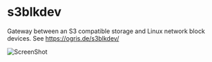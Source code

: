 s3blkdev
========

Gateway between an S3 compatible storage and Linux network block devices. See https://ogris.de/s3blkdev/

![ScreenShot](https://ogris.de/s3blkdev/s3blkdevjs.png)
